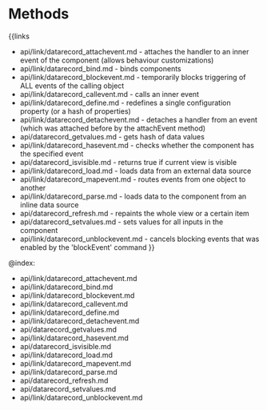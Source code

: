 
Methods
=======

{{links
- api/link/datarecord_attachevent.md - attaches the handler to an inner event of the component (allows behaviour customizations)
- api/link/datarecord_bind.md - binds components
- api/link/datarecord_blockevent.md - temporarily blocks triggering of ALL events of the calling object
- api/link/datarecord_callevent.md - calls an inner event
- api/link/datarecord_define.md - redefines a single configuration property (or a hash of properties)
- api/link/datarecord_detachevent.md - detaches a handler from an event (which was attached before by the attachEvent method)
- api/datarecord_getvalues.md - gets hash of data values
- api/link/datarecord_hasevent.md - checks whether the component has the specified event
- api/datarecord_isvisible.md - returns true if current view is visible
- api/link/datarecord_load.md - loads data from an external data source
- api/link/datarecord_mapevent.md - routes events from one object to another
- api/link/datarecord_parse.md - loads data to the component from an inline data source
- api/datarecord_refresh.md - repaints the whole view or a certain item
- api/datarecord_setvalues.md - sets values for all inputs in the component
- api/link/datarecord_unblockevent.md - cancels blocking events that was enabled by the 'blockEvent' command
}}

@index:
- api/link/datarecord_attachevent.md
- api/link/datarecord_bind.md
- api/link/datarecord_blockevent.md
- api/link/datarecord_callevent.md
- api/link/datarecord_define.md
- api/link/datarecord_detachevent.md
- api/datarecord_getvalues.md
- api/link/datarecord_hasevent.md
- api/datarecord_isvisible.md
- api/link/datarecord_load.md
- api/link/datarecord_mapevent.md
- api/link/datarecord_parse.md
- api/datarecord_refresh.md
- api/datarecord_setvalues.md
- api/link/datarecord_unblockevent.md


